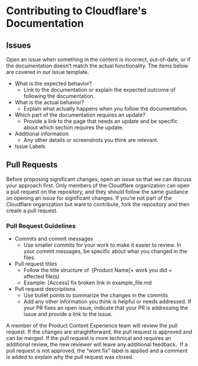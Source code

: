 # Contributing to Cloudflare's Documentation

## Issues

Open an issue when something in the content is incorrect, out-of-date, or if the documentation doesn’t match the actual functionality. The items below are covered in our issue template.

* What is the expected behavior?
    * Link to the documentation or explain the expected outcome of following the documentation.
* What is the actual behavior?
    * Explain what actually happens when you follow the documentation.
* Which part of the documentation requires an update?
    * Provide a link to the page that needs an update and be specific about which section requires the update.
* Additional information
    * Any other details or screenshots you think are relevant.
* Issue Labels

## Pull Requests

Before proposing significant changes, open an issue so that we can discuss your approach first. Only members of the Cloudflare organization can open a pull request on the repository, and they should follow the same guidance on opening an issue for significant changes. If you’re not part of the Cloudflare organization but want to contribute, fork the repository and then create a pull request.

### Pull Request Guidelines

* Commits and commit messages
    * Use smaller commits for your work to make it easier to review. In your commit messages, be specific about what you changed in the files.
* Pull request titles 
    * Follow the title structure of  [Product Name]+ work you did + affected file(s)
    * Example: [Access] fix broken link in example_file.md
* Pull request descriptions
    * Use bullet points to summarize the changes in the commits
    * Add any other information you think is helpful or needs addressed. If your PR fixes an open issue, indicate that your PR is addressing the issue and provide a link to the issue.
 
A member of the Product Content Experience team will review the pull request. If the changes are straightforward, the pull request is approved and can be merged. If the pull request is more technical and requires an additional review, the new reviewer will leave any additional feedback.
 If a pull request is not approved, the “wont fix” label is applied and a comment is added to explain why the pull request was closed.
